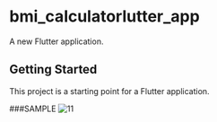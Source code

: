 # bmi_calculatorlutter_app

A new Flutter application.



## Getting Started

This project is a starting point for a Flutter application.

###SAMPLE 
![11](https://user-images.githubusercontent.com/10377875/99029843-5ae14680-2595-11eb-9ce7-e72eab1eae71.png)
